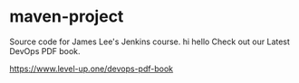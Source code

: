 # maven-project
Source code for James Lee's Jenkins course.
hi hello
Check out our Latest DevOps PDF book.

https://www.level-up.one/devops-pdf-book
